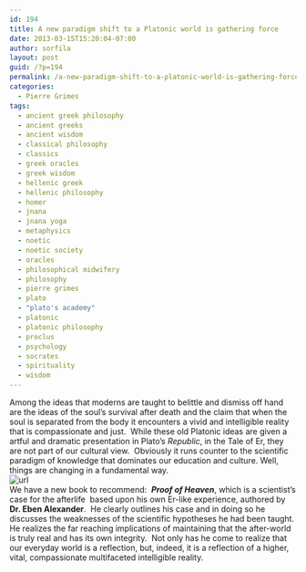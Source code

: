 ```yaml
---
id: 194
title: A new paradigm shift to a Platonic world is gathering force
date: 2013-03-15T15:20:04-07:00
author: sorfila
layout: post
guid: /?p=194
permalink: /a-new-paradigm-shift-to-a-platonic-world-is-gathering-force/
categories:
  - Pierre Grimes
tags:
  - ancient greek philosophy
  - ancient greeks
  - ancient wisdom
  - classical philosophy
  - classics
  - greek oracles
  - greek wisdom
  - hellenic greek
  - hellenic philosophy
  - homer
  - jnana
  - jnana yoga
  - metaphysics
  - noetic
  - noetic society
  - oracles
  - philosophical midwifery
  - philosophy
  - pierre grimes
  - plato
  - "plato's academy"
  - platonic
  - platonic philosophy
  - proclus
  - psychology
  - socrates
  - spirituality
  - wisdom
---
```

<div>
  Among the ideas that moderns are taught to belittle and dismiss off hand are the ideas of the soul’s survival after death and the claim that when the soul is separated from the body it encounters a vivid and intelligible reality that is compassionate and just.  While these old Platonic ideas are given a artful and dramatic presentation in Plato’s <i>Republic</i>, in the Tale of Er, they are not part of our cultural view.  Obviously it runs counter to the scientific paradigm of knowledge that dominates our education and culture. Well, things are changing in a fundamental way.
</div>

<div>
</div>

<div>
  <img class="alignnone size-full wp-image-195" alt="url" src="/assets/images/wp-content/uploads/2013/03/url.jpeg" width="329" height="500" srcset="/assets/images/wp-content/uploads/2013/03/url.jpeg 329w, /assets/images/wp-content/uploads/2013/03/url-197x300.jpeg 197w" sizes="(max-width: 329px) 100vw, 329px" />
</div>

<div>
</div>

<div>
  We have a new book to recommend: <i> <strong>Proof of Heaven</strong></i>, which is a scientist’s case for the afterlife  based upon his own Er-like experience, authored by<strong> Dr. Eben Alexander</strong>.  He clearly outlines his case and in doing so he discusses the weaknesses of the scientific hypotheses he had been taught. He realizes the far reaching implications of maintaining that the after-world is truly real and has its own integrity.  Not only has he come to realize that our everyday world is a reflection, but, indeed, it is a reflection of a higher, vital, compassionate multifaceted intelligible reality.
</div>
